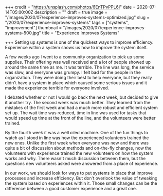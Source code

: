 +++
credit = "https://unsplash.com/photos/6EnTPvPPL6I"
date = 2020-07-14T05:00:00Z
description = ""
draft = true
image = "/images/2020/07/experience-improves-systems-optimized.jpg"
slug = "/2020/07/experience-improves-systems"
tags = ["systems", "improvement"]
thumbnail = "/images/2020/07/experience-improves-systems-500.jpg"
title = "Experience Improves Systems"

+++
Setting up systems is one of the quickest ways to improve efficiency. Experience within a system shows us how to improve the system itself.

<!--more-->

A few weeks ago I went to a community organization to pick up some supplies. Their offering was well received and a lot of people showed up around the same time as me. It was terrible. The line was long, the service was slow, and everyone was grumpy. I felt bad for the people in the organization. They were doing their best to help everyone, but they really didn't have a system in place which caused some serious issues and it made the experience terrible for everyone involved.

I debated whether or not I would go back the next week, but decided to give it another try. The second week was much better. They learned from the mistakes of the first week and had a much more robust and efficient system set up. The wait time was reduced, time in line was used for tasks that would speed up time at the front of the line, and the volunteers were better trained.

By the fourth week it was a well oiled machine. One of the fun things to watch as I stood in line was how the experienced volunteers trained the new ones. Unlike the first week when everyone was new and there was quite a bit of discussion about methods and on-the-fly changes, now the volunteers with experience trained the new volunteers on how the system works and why. There wasn't much discussion between them, but the questions new volunteers asked were answered from a place of experience.

In our work, we should look for ways to put systems in place that improve processes and increase efficiency. But don't overlook the value of tweaking the system based on experiences within it. Those small changes can be the difference between a good customer experience and a great one.